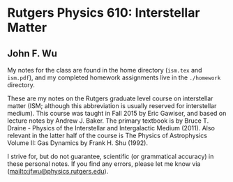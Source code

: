 # Rutgers Physics 610: Interstellar Matter
## John F. Wu 

My notes for the class are found in the home directory (`ism.tex` and `ism.pdf`), and my completed homework assignments live in the `./homework` directory.

These are my notes on the Rutgers graduate level course on interstellar matter (ISM; although this abbreviation is usually reserved for interstellar medium). This course was taught in Fall 2015 by Eric Gawiser, and based on lecture notes by Andrew J. Baker. The primary textbook is by Bruce T. Draine - Physics of the Interstellar and Intergalactic Medium (2011). Also relevant in the latter half of the course is The Physics of Astrophysics Volume II: Gas Dynamics by Frank H. Shu (1992).

I strive for, but do not guarantee, scientific (or grammatical accuracy) in these personal notes. If you find any errors, please let me know via ([mailto:jfwu@physics.rutgers.edu](email)).

